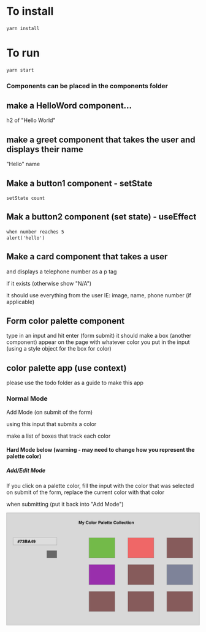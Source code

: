 # To install

```bash
yarn install
```
# To run

```bash
yarn start
```

### Components can be placed in the components folder

## make a HelloWord component...

h2 of "Hello World"

## make a greet component that takes the user and displays their name

"Hello" name


## Make a button1 component - setState
    setState count

## Mak a button2 component (set state) - useEffect
    when number reaches 5
    alert('hello')

## Make a card component that takes a user

and displays a telephone number as a p tag

if it exists (otherwise show "N/A")

it should use everything from the user
IE: image, name, phone number (if applicable)

## Form color palette component

type in an input and hit enter (form submit)
it should make a box (another component) appear on the page
with whatever color you put in the input (using a style object for the box for color)

## color palette app (use context)

please use the todo folder as a guide to make this app

### Normal Mode

Add Mode (on submit of the form)

using this input that submits a color

make a list of boxes that track each color


#### Hard Mode below (warning - may need to change how you represent the palette color)

##### Add/Edit Mode

If you click on a palette color,
fill the input with the color that was selected
on submit of the form,
replace the current color with that color

when submitting (put it back into "Add Mode")

![](mockup.png)


